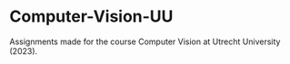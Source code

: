 # Computer-Vision-UU
Assignments made for the course Computer Vision at Utrecht University (2023). 
